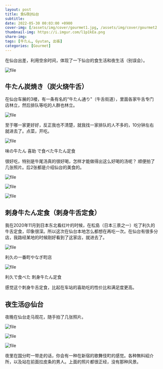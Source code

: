```yaml
---
layout: post
title: 食&夜@仙台
subtitle: 
date: 2022-05-30 00:03:00 +0900
cover-img: [/assets/img/cover/gourmet1.jpg, /assets/img/cover/gourmet2.jpg, /assets/img/cover/gourmet3.jpg]
thumbnail-img: https://i.imgur.com/l1p1kEa.png
share-img:
tags: [牛たん, Gyutan, 出張]
categories: [Gourmet]
---
```


在仙台出差，利用空余时间，体现了一下仙台的食生活和夜生活（别误会）。

![file](https://i.imgur.com/TVxmrP7.png)

## 牛たん炭焼き（炭火烧牛舌）
在仙台车展的3楼，有一条有名的“牛たん通り"（牛舌街道），里面各家牛舌专门店林立，然后排队等吃的人群也林立。

![file](https://i.imgur.com/bVcbisY.jpg)

至于哪一家更好好，反正我也不清楚，就我找一家排队的人不多的，10分钟左右就进去了。点菜，开吃。

![file](https://i.imgur.com/hlGt8BT.png)

味の牛たん 喜助 で食べた牛たん定食

很好吃，特别是牛尾汤真的很好喝，怎样才能做得出这么好喝的汤呢？
顺便拍了几张照片。后2张都是介绍仙台的美食的。

![file](https://i.imgur.com/gcMgaFh.png)

![file](https://i.imgur.com/l1p1kEa.png)

![file](https://i.imgur.com/FG5dkww.png)

## 刺身牛たん定食（刺身牛舌定食）
我在2020年11月到日本东北看红叶的时候，在松島（日本三景之一）吃了利久的牛舌定食，印象很深。所以这次在仙台本地怎么都想在再吃一次。在仙台有很多分店，我路经某地的时候刚好看到了这家店，就进去了。

![file](https://i.imgur.com/qWVQQVq.png)

利久の一番町やなぎ町店

![file](https://i.imgur.com/87BnF5d.png)

利久で食べた 刺身牛たん定食

感觉这个刺身牛舌定食，比起在车站的喜助吃的性价比和满足度更高。

## 夜生活@仙台
夜晚在仙台走马观花，随手拍了几张照片。

![file](https://i.imgur.com/Hb0HwbT.png)

![file](https://i.imgur.com/XJHYy4B.png)

![file](https://i.imgur.com/0vwsRgB.png)

夜里在国分町一带走的话，你会有一种在新宿的歌舞伎町的感觉。各种無料紹介所，以及站在前面拉皮条的男人。上面的照片都很正经，没有那种风景。
